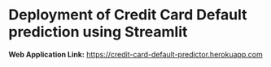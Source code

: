 # Deployment of Credit Card Default prediction using Streamlit
**Web Application Link:** https://credit-card-default-predictor.herokuapp.com
